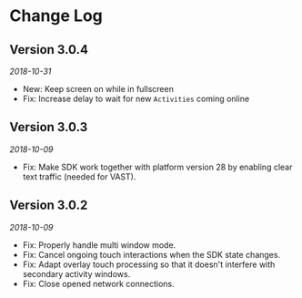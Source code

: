 # Change Log

## Version 3.0.4

_2018-10-31_

 *  New: Keep screen on while in fullscreen
 *  Fix: Increase delay to wait for new `Activities` coming online

## Version 3.0.3

_2018-10-09_

 *  Fix: Make SDK work together with platform version 28 by enabling clear text traffic (needed for VAST).

## Version 3.0.2

_2018-10-09_

 *  Fix: Properly handle multi window mode.
 *  Fix: Cancel ongoing touch interactions when the SDK state changes.
 *  Fix: Adapt overlay touch processing so that it doesn't interfere with secondary activity windows.
 *  Fix: Close opened network connections.

